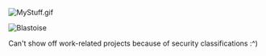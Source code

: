![MyStuff.gif](https://github.com/JazzyLucas/JazzyLucas/blob/main/mystuff.gif?raw=true)

![Blastoise](https://raw.githubusercontent.com/pret/pokefirered/master/graphics/pokemon/blastoise/front.png)

Can't show off work-related projects because of security classifications :^)
